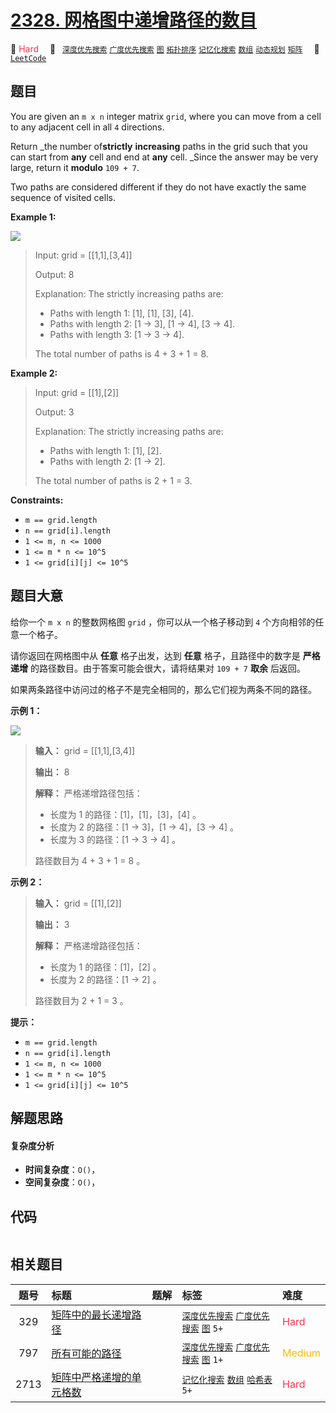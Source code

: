 # [2328. 网格图中递增路径的数目](https://leetcode.com/problems/number-of-increasing-paths-in-a-grid)

🔴 <font color=#ff334b>Hard</font>&emsp; 🔖&ensp; [`深度优先搜索`](/outline/tag/depth-first-search.md) [`广度优先搜索`](/outline/tag/breadth-first-search.md) [`图`](/outline/tag/graph.md) [`拓扑排序`](/outline/tag/topological-sort.md) [`记忆化搜索`](/outline/tag/memoization.md) [`数组`](/outline/tag/array.md) [`动态规划`](/outline/tag/dynamic-programming.md) [`矩阵`](/outline/tag/matrix.md)&emsp; 🔗&ensp;[`LeetCode`](https://leetcode.com/problems/number-of-increasing-paths-in-a-grid)

## 题目

You are given an `m x n` integer matrix `grid`, where you can move from a cell
to any adjacent cell in all `4` directions.

Return _the number of**strictly** **increasing** paths in the grid such that
you can start from **any** cell and end at **any** cell. _Since the answer may
be very large, return it **modulo** `109 + 7`.

Two paths are considered different if they do not have exactly the same
sequence of visited cells.



**Example 1:**

![](https://assets.leetcode.com/uploads/2022/05/10/griddrawio-4.png)

> Input: grid = [[1,1],[3,4]]
> 
> Output: 8
> 
> Explanation: The strictly increasing paths are:
> - Paths with length 1: [1], [1], [3], [4].
> - Paths with length 2: [1 -> 3], [1 -> 4], [3 -> 4].
> - Paths with length 3: [1 -> 3 -> 4].
> 
> The total number of paths is 4 + 3 + 1 = 8.

**Example 2:**

> Input: grid = [[1],[2]]
> 
> Output: 3
> 
> Explanation: The strictly increasing paths are:
> - Paths with length 1: [1], [2].
> - Paths with length 2: [1 -> 2].
> 
> The total number of paths is 2 + 1 = 3.

**Constraints:**

  * `m == grid.length`
  * `n == grid[i].length`
  * `1 <= m, n <= 1000`
  * `1 <= m * n <= 10^5`
  * `1 <= grid[i][j] <= 10^5`


## 题目大意

给你一个 `m x n` 的整数网格图 `grid` ，你可以从一个格子移动到 `4` 个方向相邻的任意一个格子。

请你返回在网格图中从 **任意**  格子出发，达到 **任意**  格子，且路径中的数字是 **严格递增**  的路径数目。由于答案可能会很大，请将结果对
`109 + 7` **取余**  后返回。

如果两条路径中访问过的格子不是完全相同的，那么它们视为两条不同的路径。



**示例 1：**

![](https://assets.leetcode.com/uploads/2022/05/10/griddrawio-4.png)

> 
> 
> 
> 
> 
> **输入：** grid = [[1,1],[3,4]]
> 
> **输出：** 8
> 
> **解释：** 严格递增路径包括：
> - 长度为 1 的路径：[1]，[1]，[3]，[4] 。
> - 长度为 2 的路径：[1 -> 3]，[1 -> 4]，[3 -> 4] 。
> - 长度为 3 的路径：[1 -> 3 -> 4] 。
> 
> 路径数目为 4 + 3 + 1 = 8 。
> 
> 

**示例 2：**

> 
> 
> 
> 
> 
> **输入：** grid = [[1],[2]]
> 
> **输出：** 3
> 
> **解释：** 严格递增路径包括：
> - 长度为 1 的路径：[1]，[2] 。
> - 长度为 2 的路径：[1 -> 2] 。
> 
> 路径数目为 2 + 1 = 3 。
> 
> 



**提示：**

  * `m == grid.length`
  * `n == grid[i].length`
  * `1 <= m, n <= 1000`
  * `1 <= m * n <= 10^5`
  * `1 <= grid[i][j] <= 10^5`


## 解题思路

#### 复杂度分析

- **时间复杂度**：`O()`，
- **空间复杂度**：`O()`，

## 代码

```javascript

```

## 相关题目

<!-- prettier-ignore -->
| 题号 | 标题 | 题解 | 标签 | 难度 |
| :------: | :------ | :------: | :------ | :------ |
| 329 | [矩阵中的最长递增路径](https://leetcode.com/problems/longest-increasing-path-in-a-matrix) |  |  [`深度优先搜索`](/outline/tag/depth-first-search.md) [`广度优先搜索`](/outline/tag/breadth-first-search.md) [`图`](/outline/tag/graph.md) `5+` | <font color=#ff334b>Hard</font> |
| 797 | [所有可能的路径](https://leetcode.com/problems/all-paths-from-source-to-target) |  |  [`深度优先搜索`](/outline/tag/depth-first-search.md) [`广度优先搜索`](/outline/tag/breadth-first-search.md) [`图`](/outline/tag/graph.md) `1+` | <font color=#ffb800>Medium</font> |
| 2713 | [矩阵中严格递增的单元格数](https://leetcode.com/problems/maximum-strictly-increasing-cells-in-a-matrix) |  |  [`记忆化搜索`](/outline/tag/memoization.md) [`数组`](/outline/tag/array.md) [`哈希表`](/outline/tag/hash-table.md) `5+` | <font color=#ff334b>Hard</font> |

<style>
.blue {
    background-color: #096dd9;
    padding: 0.25rem 0.5rem;
    margin: 0;
    font-size: 0.85em;
    border-radius: 3px;
    color: white;
    font-weight: 500;
}
table th:first-of-type { width: 10%; }
table th:nth-of-type(2) { width: 35%; }
table th:nth-of-type(3) { width: 10%; }
table th:nth-of-type(4) { width: 35%; }
table th:nth-of-type(5) { width: 10%; }
</style>

